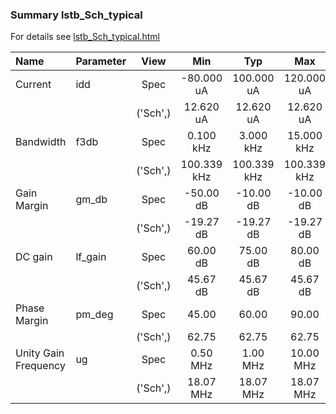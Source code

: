 ### Summary lstb_Sch_typical

For details see <a href='lstb_Sch_typical.html'>lstb_Sch_typical.html</a>

|**Name**|**Parameter**|**View**|**Min** | **Typ** | **Max**|
|:---|:---|:---:|:---:|:---:|:---:|
|Current|idd | Spec | -80.000 uA | 100.000 uA | 120.000 uA |
| | | ('Sch',)|12.620 uA | 12.620 uA | 12.620 uA |
|Bandwidth|f3db | Spec | 0.100 kHz | 3.000 kHz | 15.000 kHz |
| | | ('Sch',)|100.339 kHz | 100.339 kHz | 100.339 kHz |
|Gain Margin|gm\_db | Spec | -50.00 dB | -10.00 dB | -10.00 dB |
| | | ('Sch',)|-19.27 dB | -19.27 dB | -19.27 dB |
|DC gain|lf\_gain | Spec | 60.00 dB | 75.00 dB | 80.00 dB |
| | | ('Sch',)|45.67 dB | 45.67 dB | 45.67 dB |
|Phase Margin|pm\_deg | Spec | 45.00  | 60.00  | 90.00  |
| | | ('Sch',)|62.75  | 62.75  | 62.75  |
|Unity Gain Frequency|ug | Spec | 0.50 MHz | 1.00 MHz | 10.00 MHz |
| | | ('Sch',)|18.07 MHz | 18.07 MHz | 18.07 MHz |
